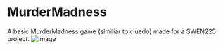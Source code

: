 # MurderMadness
A basic MurderMadness game (similiar to cluedo) made for a SWEN225 project.
![image](https://user-images.githubusercontent.com/87348118/132321247-9ac1f4fc-9e30-420c-9a58-94ef14ef5979.png)

